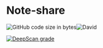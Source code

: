 # Note-share
  
![GitHub code size in bytes](https://img.shields.io/github/languages/code-size/zaida04/Note-share?style=for-the-badge)![David](https://img.shields.io/david/zaida04/WNSU?style=for-the-badge)

[![DeepScan grade](https://deepscan.io/api/teams/7103/projects/9241/branches/117530/badge/grade.svg?style=for-the-badge)](https://deepscan.io/dashboard#view=project&tid=7103&pid=9241&bid=117530)
